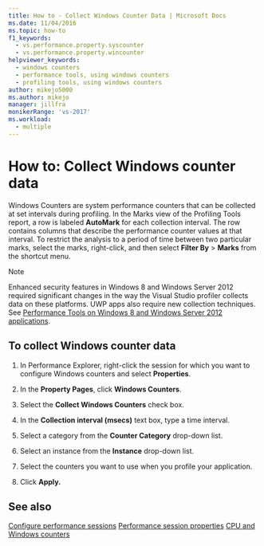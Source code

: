 ```yaml
---
title: How to - Collect Windows Counter Data | Microsoft Docs
ms.date: 11/04/2016
ms.topic: how-to
f1_keywords: 
  - vs.performance.property.syscounter
  - vs.performance.property.wincounter
helpviewer_keywords: 
  - windows counters
  - performance tools, using windows counters
  - profiling tools, using windows counters
author: mikejo5000
ms.author: mikejo
manager: jillfra
monikerRange: 'vs-2017'
ms.workload: 
  - multiple
---
```

# How to: Collect Windows counter data

Windows Counters are system performance counters that can be collected at set intervals during profiling. In the Marks view of the Profiling Tools report, a row is labeled **AutoMark** for each collection interval. The row contains columns that describe the performance counter values at that interval. To restrict the analysis to a period of time between two particular marks, select the marks, right-click, and then select **Filter By** > **Marks** from the shortcut menu.

> [!NOTE]
> Enhanced security features in Windows 8 and Windows Server 2012 required significant changes in the way the Visual Studio profiler collects data on these platforms. UWP apps also require new collection techniques. See [Performance Tools on Windows 8 and Windows Server 2012 applications](../profiling/performance-tools-on-windows-8-and-windows-server-2012-applications.md).

## To collect Windows counter data

1. In Performance Explorer, right-click the session for which you want to configure Windows counters and select **Properties**.

2. In the **Property Pages**, click **Windows Counters**.

3. Select the **Collect Windows Counters** check box.

4. In the **Collection interval (msecs)** text box, type a time interval.

5. Select a category from the **Counter Category** drop-down list.

6. Select an instance from the **Instance** drop-down list.

7. Select the counters you want to use when you profile your application.

8. Click **Apply.**

## See also

[Configure performance sessions](../profiling/configuring-performance-sessions.md)
[Performance session properties](../profiling/performance-session-properties.md)
[CPU and Windows counters](../profiling/cpu-and-windows-counters.md)
